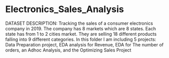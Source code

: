 # Electronics_Sales_Analysis
DATASET DESCRIPTION:
Tracking the sales of a consumer electronics company in 2019. The company has 8 markets which are 8 states. Each state has from 1 to 2 cities market. 
They are selling 18 different products falling into 9 different categories.
In this folder I am including 5 projects: Data Preparation project, EDA analysis for Revenue, EDA for The number of orders, an Adhoc Analysis, and the Optimizing Sales Project
